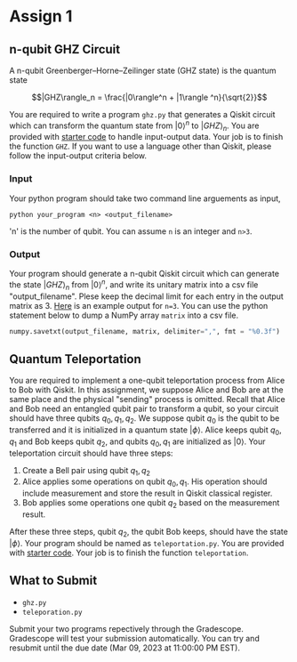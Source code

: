 # Assign 1
<!-- 
In this assignment, you will learn how to set up qiskit environment and need to implment a teleportation circuit with qiskit. You are required to 

- Simulate a n-qubit GHZ circuit and get the measurement result in Qiskit. 
- Get the unitary matrix of this circuit circuit.
- Implement a teleportation circuit in Qiskit -->

## n-qubit GHZ Circuit

A n-qubit Greenberger–Horne–Zeilinger state (GHZ state) is the quantum state
```math
|GHZ\rangle_n = \frac{|0\rangle^n + |1\rangle ^n}{\sqrt{2}}
```
You are required to write a program `ghz.py` that generates a Qiskit circuit which can transform the quantum state from $|0\rangle^n$ to $|GHZ\rangle_n$. You are provided with [starter code](ghz.py) to handle input-output data. Your job is to finish the function `GHZ`. If you want to use a language other than Qiskit, please follow the input-output criteria below.

### Input

Your python program should take two command line arguements as input,

```shell
python your_program <n> <output_filename>
```

'n' is the number of qubit. You can assume `n` is an integer and `n>3`.

### Output

Your program should generate a n-qubit Qiskit circuit which can generate the state $|GHZ\rangle_n$ from $|0\rangle^n$, and write its unitary matrix into a csv file "output_filename". Plese keep the decimal limit for each entry in the output matrix as 3. [Here](ghz3.csv) is an example output for `n=3`. You can use the python statement below to dump a NumPy array `matrix` into a csv file.

```python
numpy.savetxt(output_filename, matrix, delimiter=",", fmt = "%0.3f")
```


## Quantum Teleportation

You are required to implement a one-qubit teleportation process from Alice to Bob with Qiskit. In this assignment, we suppose Alice and Bob are at the same place and the physical "sending" process is omitted. Recall that Alice and Bob need an entangled qubit pair to transform a qubit, so your circuit should have three qubits $q_0,q_1,q_2$. We suppose qubit $q_0$ is the qubit to be transferred and it is initialized in a quantum state $|\phi\rangle$. Alice keeps qubit $q_0,q_1$ and Bob keeps qubit $q_2$, and qubits $q_0,q_1$ are initialized as $|0\rangle$. Your teleportation circuit should have three steps:

1. Create a Bell pair using qubit $q_1,q_2$
2. Alice applies some operations on qubit $q_0,q_1$. His operation should include measurement and store the result in Qiskit classical register.
3. Bob applies some operations one qubit $q_2$ based on the measurement result.

After these three steps, qubit $q_2$, the qubit Bob keeps, should have the state $|\phi\rangle$. Your program should be named as `teleportation.py`. You are provided with [starter code](teleportation.py). Your job is to finish the function `teleportation`.

## What to Submit

- `ghz.py`
- `teleporation.py`

Submit your two programs repectively through the Gradescope. Gradescope will test your submission automatically. You can try and resubmit until the due date (Mar 09, 2023 at 11:00:00 PM EST).
